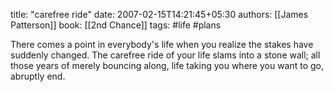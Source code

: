 
title: "carefree ride"
date: 2007-02-15T14:21:45+05:30
authors: [[James Patterson]]
book: [[2nd Chance]]
tags: #life #plans

There comes a point in everybody's life when you realize the stakes have suddenly changed. The carefree ride of your life slams into a stone wall; all those years of merely bouncing along, life taking you where you want to go, abruptly end.
